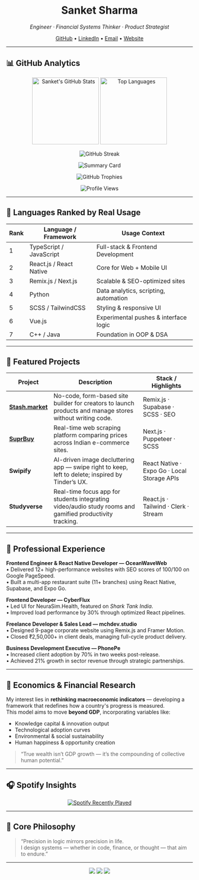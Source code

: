 <h1 align="center">Sanket Sharma</h1>
<p align="center"><em>Engineer · Financial Systems Thinker · Product Strategist</em></p>

<p align="center">
  <a href="https://github.com/signaloninternet">GitHub</a> •
  <a href="https://www.linkedin.com/in/signalinternet/">LinkedIn</a> •
  <a href="mailto:sanket@signaloninternet.com">Email</a> •
  <a href="https://www.signaloninternet.com/">Website</a>
</p>

---

## 📊 GitHub Analytics

<p align="center">
  <img height="180em" src="https://github-readme-stats.vercel.app/api?username=signaloninternet&show_icons=true&include_all_commits=true&count_private=true&theme=transparent&hide_border=true&rank_icon=percentile" alt="Sanket's GitHub Stats" />
  <img height="180em" src="https://github-readme-stats.vercel.app/api/top-langs/?username=signaloninternet&layout=compact&theme=transparent&hide_border=true&langs_count=8" alt="Top Languages" />
</p>

<p align="center">
  <img src="https://github-readme-streak-stats.herokuapp.com/?user=signaloninternet&theme=transparent&hide_border=true" alt="GitHub Streak" />
</p>

<p align="center">
  <img src="https://github-profile-summary-cards.vercel.app/api/cards/profile-details?username=signaloninternet&theme=transparent" alt="Summary Card" />
</p>

<p align="center">
  <img src="https://github-profile-trophy.vercel.app/?username=signaloninternet&theme=flat&no-frame=true&column=6&margin-w=10" alt="GitHub Trophies" />
</p>

<p align="center">
  <img src="https://komarev.com/ghpvc/?username=signaloninternet&color=grey&style=flat-square" alt="Profile Views" />
</p>

---

## 🧰 Languages Ranked by Real Usage

| Rank | Language / Framework | Usage Context |
|------|----------------------|----------------|
| 1 | TypeScript / JavaScript | Full-stack & Frontend Development |
| 2 | React.js / React Native | Core for Web + Mobile UI |
| 3 | Remix.js / Next.js | Scalable & SEO-optimized sites |
| 4 | Python | Data analytics, scripting, automation |
| 5 | SCSS / TailwindCSS | Styling & responsive UI |
| 6 | Vue.js | Experimental pushes & interface logic |
| 7 | C++ / Java | Foundation in OOP & DSA |

---

## 🚀 Featured Projects

| Project | Description | Stack / Highlights |
|----------|--------------|--------------------|
| [**Stash.market**](https://www.stash.market/) | No-code, form-based site builder for creators to launch products and manage stores without writing code. | Remix.js · Supabase · SCSS · SEO |
| [**SuprBuy**](https://www.suprbuy.com/) | Real-time web scraping platform comparing prices across Indian e-commerce sites. | Next.js · Puppeteer · SCSS |
| **Swipify** | AI-driven image decluttering app — swipe right to keep, left to delete; inspired by Tinder’s UX. | React Native · Expo Go · Local Storage APIs |
| **Studyverse** | Real-time focus app for students integrating video/audio study rooms and gamified productivity tracking. | React.js · Tailwind · Clerk · Stream |

---

## 💼 Professional Experience

**Frontend Engineer & React Native Developer — OceanWaveWeb**  
• Delivered 12+ high-performance websites with SEO scores of 100/100 on Google PageSpeed.  
• Built a multi-app restaurant suite (11+ branches) using React Native, Supabase, and Expo Go.  

**Frontend Developer — CyberFlux**  
• Led UI for NeuraSim.Health, featured on *Shark Tank India*.  
• Improved load performance by 30% through optimized React pipelines.  

**Freelance Developer & Sales Lead — mchdev.studio**  
• Designed 9-page corporate website using Remix.js and Framer Motion.  
• Closed ₹2,50,000+ in client deals, managing full-cycle product delivery.  

**Business Development Executive — PhonePe**  
• Increased client adoption by 70% in two weeks post-release.  
• Achieved 21% growth in sector revenue through strategic partnerships.

---

## 🧠 Economics & Financial Research

My interest lies in **rethinking macroeconomic indicators** — developing a framework that redefines how a country's progress is measured.  
This model aims to move **beyond GDP**, incorporating variables like:  
- Knowledge capital & innovation output  
- Technological adoption curves  
- Environmental & social sustainability  
- Human happiness & opportunity creation  

> “True wealth isn’t GDP growth — it’s the compounding of collective human potential.”

---

## 🎧 Spotify Insights

<p align="center">
  <a href="https://open.spotify.com/user/signaloninternet">
    <img src="https://spotify-recently-played-readme.vercel.app/api?user=signaloninternet&count=5" alt="Spotify Recently Played" />
  </a>
</p>

---

## 🧩 Core Philosophy

> “Precision in logic mirrors precision in life.  
>  I design systems — whether in code, finance, or thought — that aim to endure.”

---

<p align="center">
  <a href="mailto:sanket@signaloninternet.com"><img src="https://img.shields.io/badge/Email-D14836?style=for-the-badge&logo=gmail&logoColor=white"/></a>
  <a href="https://www.linkedin.com/in/signalinternet/"><img src="https://img.shields.io/badge/LinkedIn-0A66C2?style=for-the-badge&logo=linkedin&logoColor=white"/></a>
  <a href="https://github.com/signaloninternet"><img src="https://img.shields.io/badge/GitHub-181717?style=for-the-badge&logo=github&logoColor=white"/></a>
</p>

